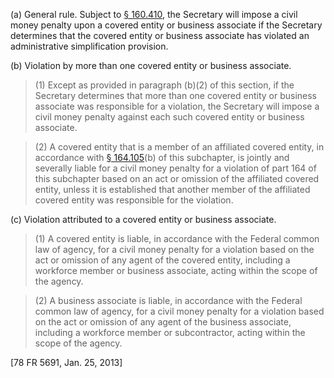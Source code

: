 (a) General rule. Subject to [§ 160.410](/hipaa/regulations/160-410-affirmative-defenses/), the Secretary will impose a civil money penalty upon a covered entity or business associate if the Secretary determines that the covered entity or business associate has violated an administrative simplification provision.

(b) Violation by more than one covered entity or business associate. 

> (1) Except as provided in paragraph (b)(2) of this section, if the Secretary determines that more than one covered entity or business associate was responsible for a violation, the Secretary will impose a civil money penalty against each such covered entity or business associate.

> (2) A covered entity that is a member of an affiliated covered entity, in accordance with [§ 164.105](/hipaa/regulations/164-105-organizational-requirements/)(b) of this subchapter, is jointly and severally liable for a civil money penalty for a violation of part 164 of this subchapter based on an act or omission of the affiliated covered entity, unless it is established that another member of the affiliated covered entity was responsible for the violation.

&#40;c) Violation attributed to a covered entity or business associate. 

> (1) A covered entity is liable, in accordance with the Federal common law of agency, for a civil money penalty for a violation based on the act or omission of any agent of the covered entity, including a workforce member or business associate, acting within the scope of the agency.
 
> (2) A business associate is liable, in accordance with the Federal common law of agency, for a civil money penalty for a violation based on the act or omission of any agent of the business associate, including a workforce member or subcontractor, acting within the scope of the agency.

[78 FR 5691, Jan. 25, 2013]

